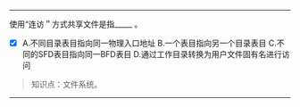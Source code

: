 ---
使用“连访＂方式共享文件是指_____ 。
- [x] A.不同目录表目指向同一物理入口地址 B.一个表目指向另一个目录表目 C.不同的SFD表目指向同一BFD表目 D.通过工作目录转换为用户文件固有名进行访问

> 知识点：文件系统。

---